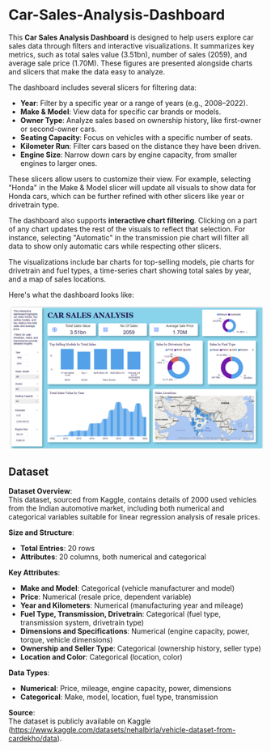 # Car-Sales-Analysis-Dashboard

This **Car Sales Analysis Dashboard** is designed to help users explore car sales data through filters and interactive visualizations. It summarizes key metrics, such as total sales value (3.51bn), number of sales (2059), and average sale price (1.70M). These figures are presented alongside charts and slicers that make the data easy to analyze.  

The dashboard includes several slicers for filtering data:  
- **Year**: Filter by a specific year or a range of years (e.g., 2008–2022).  
- **Make & Model**: View data for specific car brands or models.  
- **Owner Type**: Analyze sales based on ownership history, like first-owner or second-owner cars.  
- **Seating Capacity**: Focus on vehicles with a specific number of seats.  
- **Kilometer Run**: Filter cars based on the distance they have been driven.  
- **Engine Size**: Narrow down cars by engine capacity, from smaller engines to larger ones.  

These slicers allow users to customize their view. For example, selecting "Honda" in the Make & Model slicer will update all visuals to show data for Honda cars, which can be further refined with other slicers like year or drivetrain type.  

The dashboard also supports **interactive chart filtering**. Clicking on a part of any chart updates the rest of the visuals to reflect that selection. For instance, selecting "Automatic" in the transmission pie chart will filter all data to show only automatic cars while respecting other slicers.   

The visualizations include bar charts for top-selling models, pie charts for drivetrain and fuel types, a time-series chart showing total sales by year, and a map of sales locations.

Here's what the dashboard looks like:

![alt text](https://github.com/itsmabdulrehman/Car-Sales-Analysis-Dashboard/blob/main/snapshot.png?raw=true)

## Dataset

**Dataset Overview**:  
This dataset, sourced from Kaggle, contains details of 2000 used vehicles from the Indian automotive market, including both numerical and categorical variables suitable for linear regression analysis of resale prices.

**Size and Structure**:  
- **Total Entries**: 20 rows  
- **Attributes**: 20 columns, both numerical and categorical  

**Key Attributes**:  
- **Make and Model**: Categorical (vehicle manufacturer and model)  
- **Price**: Numerical (resale price, dependent variable)  
- **Year and Kilometers**: Numerical (manufacturing year and mileage)  
- **Fuel Type, Transmission, Drivetrain**: Categorical (fuel type, transmission system, drivetrain type)  
- **Dimensions and Specifications**: Numerical (engine capacity, power, torque, vehicle dimensions)  
- **Ownership and Seller Type**: Categorical (ownership history, seller type)  
- **Location and Color**: Categorical (location, color)

**Data Types**:  
- **Numerical**: Price, mileage, engine capacity, power, dimensions  
- **Categorical**: Make, model, location, fuel type, transmission  

**Source**:  
The dataset is publicly available on Kaggle (https://www.kaggle.com/datasets/nehalbirla/vehicle-dataset-from-cardekho/data).

